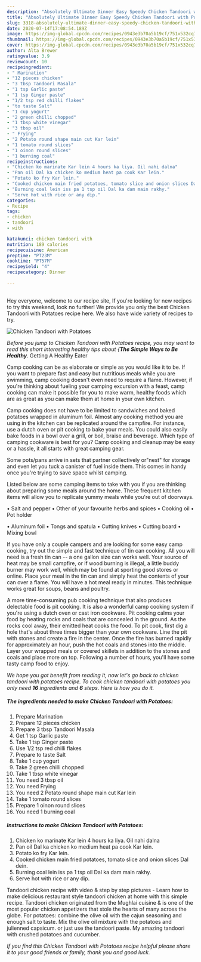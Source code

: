 ```yaml
---
description: "Absolutely Ultimate Dinner Easy Speedy Chicken Tandoori with Potatoes"
title: "Absolutely Ultimate Dinner Easy Speedy Chicken Tandoori with Potatoes"
slug: 3318-absolutely-ultimate-dinner-easy-speedy-chicken-tandoori-with-potatoes
date: 2020-07-14T17:08:54.189Z
image: https://img-global.cpcdn.com/recipes/0943e3b70a5b19cf/751x532cq70/chicken-tandoori-with-potatoes-recipe-main-photo.jpg
thumbnail: https://img-global.cpcdn.com/recipes/0943e3b70a5b19cf/751x532cq70/chicken-tandoori-with-potatoes-recipe-main-photo.jpg
cover: https://img-global.cpcdn.com/recipes/0943e3b70a5b19cf/751x532cq70/chicken-tandoori-with-potatoes-recipe-main-photo.jpg
author: Alta Brewer
ratingvalue: 3.9
reviewcount: 10
recipeingredient:
- " Marination"
- "12 pieces chicken"
- "3 tbsp Tandoori Masala"
- "1 tsp Garlic paste"
- "1 tsp Ginger paste"
- "1/2 tsp red chilli flakes"
- "to taste Salt"
- "1 cup yogurt"
- "2 green chilli chopped"
- "1 tbsp white vinegar"
- "3 tbsp oil"
- " Frying"
- "2 Potato round shape main cut Kar lein"
- "1 tomato round slices"
- "1 oinon round slices"
- "1 burning coal"
recipeinstructions:
- "Chicken ko marinate Kar lein 4 hours ka liya. Oil nahi dalna"
- "Pan oil Dal ka chicken ko medium heat pa cook Kar lein."
- "Potato ko fry Kar lein."
- "Cooked chicken main fried potatoes, tomato slice and onion slices Dal dein."
- "Burning coal lein iss pa 1 tsp oil Dal ka dam main rakhy."
- "Serve hot with rice or any dip."
categories:
- Recipe
tags:
- chicken
- tandoori
- with

katakunci: chicken tandoori with 
nutrition: 189 calories
recipecuisine: American
preptime: "PT23M"
cooktime: "PT57M"
recipeyield: "4"
recipecategory: Dinner

---
```

<br>
Hey everyone, welcome to our recipe site, If you're looking for new recipes to try this weekend, look no further! We provide you only the best Chicken Tandoori with Potatoes recipe here. We also have wide variety of recipes to try.
<br>


![Chicken Tandoori with Potatoes](https://img-global.cpcdn.com/recipes/0943e3b70a5b19cf/751x532cq70/chicken-tandoori-with-potatoes-recipe-main-photo.jpg)

<i>Before you jump to Chicken Tandoori with Potatoes recipe, you may want to read this short interesting healthy tips about {<strong>The Simple Ways to Be Healthy</strong>.</i>
Getting A Healthy Eater

    
Camp cooking can be as elaborate or simple as you would like it to be. If you want to prepare fast and easy but nutritious meals while you are swimming, camp cooking doesn't even need to require a flame. However, if you're thinking about fueling your camping excursion with a feast, camp cooking can make it possible for you to make warm, healthy foods which are as great as you can make them at home in your own kitchen.

Camp cooking does not have to be limited to sandwiches and baked potatoes wrapped in aluminum foil.  Almost any cooking method you are using in the kitchen can be replicated around the campfire. For instance, use a dutch oven or pit cooking to bake your meals. You could also easily bake foods in a bowl over a grill, or boil, braise and beverage. Which type of camping cookware is best for you? Camp cooking and cleanup may be easy or a hassle, it all starts with great camping gear.

Some pots/pans arrive in sets that partner collectively or"nest" for storage and even let you tuck a canister of fuel inside them. This comes in handy once you're trying to save space whilst camping.

Listed below are some camping items to take with you if you are thinking about preparing some meals around the home. These frequent kitchen items will allow you to replicate yummy meals while you're out of doorways.

• Salt and pepper
• Other of your favourite herbs and spices
• Cooking oil
• Pot holder

• Aluminum foil
• Tongs and spatula
• Cutting knives
• Cutting board
• Mixing bowl


If you have only a couple campers and are looking for some easy camp cooking, try out the simple and fast technique of tin can cooking. All you will need is a fresh tin can -- a one gallon size can works well. Your source of heat may be small campfire, or if wood burning is illegal, a little buddy burner may work well, which may be found at sporting good stores or online. Place your meal in the tin can and simply heat the contents of your can over a flame. You will have a hot meal ready in minutes.  This technique works great for soups, beans and poultry.

A more time-consuming pub cooking technique that also produces delectable food is pit cooking.  It is also a wonderful camp cooking system if you're using a dutch oven or cast iron cookware. Pit cooking calms your food by heating rocks and coals that are concealed in the ground. As the rocks cool away, their emitted heat cooks the food. To pit cook, first dig a hole that's about three times bigger than your own cookware. Line the pit with stones and create a fire in the center. Once the fire has burned rapidly for approximately an hour, push the hot coals and stones into the middle. Layer your wrapped meals or covered skillets in addition to the stones and coals and place more on top. Following a number of hours, you'll have some tasty camp food to enjoy.


<i>We hope you got benefit from reading it, now let's go back to chicken tandoori with potatoes recipe. To cook chicken tandoori with potatoes you only need <strong>16</strong> ingredients and <strong>6</strong> steps. Here is how you do it.
</i>

##### The ingredients needed to make Chicken Tandoori with Potatoes:

1. Prepare  Marination
1. Prepare 12 pieces chicken
1. Prepare 3 tbsp Tandoori Masala
1. Get 1 tsp Garlic paste
1. Take 1 tsp Ginger paste
1. Use 1/2 tsp red chilli flakes
1. Prepare to taste Salt
1. Take 1 cup yogurt
1. Take 2 green chilli chopped
1. Take 1 tbsp white vinegar
1. You need 3 tbsp oil
1. You need  Frying
1. You need 2 Potato round shape main cut Kar lein
1. Take 1 tomato round slices
1. Prepare 1 oinon round slices
1. You need 1 burning coal


##### Instructions to make Chicken Tandoori with Potatoes:

1. Chicken ko marinate Kar lein 4 hours ka liya. Oil nahi dalna
1. Pan oil Dal ka chicken ko medium heat pa cook Kar lein.
1. Potato ko fry Kar lein.
1. Cooked chicken main fried potatoes, tomato slice and onion slices Dal dein.
1. Burning coal lein iss pa 1 tsp oil Dal ka dam main rakhy.
1. Serve hot with rice or any dip.


Tandoori chicken recipe with video &amp; step by step pictures - Learn how to make delicious restaurant style tandoori chicken at home with this simple recipe. Tandoori chicken originated from the Mughlai cuisine &amp; is one of the most popular chicken appetizers that stole the hearts of many across the globe. For potatoes: combine the olive oil with the cajun seasoning and enough salt to taste. Mix the olive oil mixture with the potatoes and julienned capsicum. or just use the tandoori paste. My amazing tandoori with crushed potatoes and cucumber. 

<i>If you find this Chicken Tandoori with Potatoes recipe helpful please share it to your good friends or family, thank you and good luck.</i>
